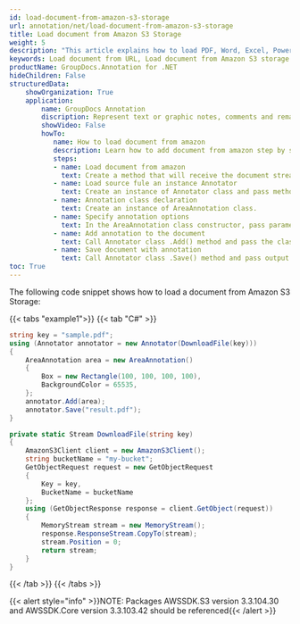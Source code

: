 ```yaml
---
id: load-document-from-amazon-s3-storage
url: annotation/net/load-document-from-amazon-s3-storage
title: Load document from Amazon S3 Storage
weight: 5
description: "This article explains how to load PDF, Word, Excel, PowerPoint documents from Amazon S3 storage when using GroupDocs.Annotation for .NET."
keywords: Load document from URL, Load document from Amazon S3 storage GroupDocs.Annotation
productName: GroupDocs.Annotation for .NET
hideChildren: False
structuredData:
    showOrganization: True
    application:
        name: GroupDocs Annotation
        discription: Represent text or graphic notes, comments and remarks attached to a specific part of the content of the document using C#
        showVideo: False
        howTo:
           name: How to load document from amazon
           description: Learn how to add document from amazon step by step
           steps:
           - name: Load document from amazon
             text: Create a method that will receive the document stream from amazon.
           - name: Load source fule an instance Annotator
             text: Create an instance of Annotator class and pass method and source file path as a constructor parameter.
           - name: Annotation class declaration
             text: Create an instance of AreaAnnotation class.
           - name: Specify annotation options
             text: In the AreaAnnotation class constructor, pass parameters.
           - name: Add annotation to the document
             text: Call Annotator class .Add() method and pass the class name AreaAnnotation.
           - name: Save document with annotation
             text: Call Annotator class .Save() method and pass output path file.
toc: True
---
```


The following code snippet shows how to load a document from Amazon S3 Storage:

{{< tabs "example1">}}
{{< tab "C#" >}}
```csharp
string key = "sample.pdf";
using (Annotator annotator = new Annotator(DownloadFile(key)))
{
	AreaAnnotation area = new AreaAnnotation()
	{
		Box = new Rectangle(100, 100, 100, 100),
		BackgroundColor = 65535,
	};
	annotator.Add(area);
	annotator.Save("result.pdf");
}

private static Stream DownloadFile(string key)
{
	AmazonS3Client client = new AmazonS3Client();
	string bucketName = "my-bucket";
	GetObjectRequest request = new GetObjectRequest
	{
		Key = key,
		BucketName = bucketName
	};
	using (GetObjectResponse response = client.GetObject(request))
	{
		MemoryStream stream = new MemoryStream();
		response.ResponseStream.CopyTo(stream);
		stream.Position = 0;
		return stream;
	}
}
```
{{< /tab >}}
{{< /tabs >}}

{{< alert style="info" >}}NOTE: Packages AWSSDK.S3 version 3.3.104.30 and AWSSDK.Core version 3.3.103.42 should be referenced{{< /alert >}}